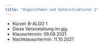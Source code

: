 ```yaml
---
title: "Algorithmen und Datenstrukturen 1"
---
```


- Kürzel: B-ALGO 1
- Diese Veranstaltung im [qis](https://qis.server.uni-frankfurt.de/qisserver/rds?state=verpublish&status=init&vmfile=no&publishid=313037&moduleCall=webInfo&publishConfFile=webInfo&publishSubDir=veranstaltung).
- Klausurtermin: 09.08.2021
- Nachklausurtermin: 11.10.2021
